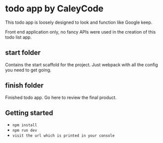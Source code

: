 # todo app by CaleyCode

This todo app is loosely designed to look and function like Google keep.

Front end application only, no fancy APIs were used in the creation of this todo list app.

## start folder
Contains the start scaffold for the project. Just webpack with all the config you need to get going.

## finish folder
Finished todo app. Go here to review the final product.

## Getting started

- `npm install`
- `npm run dev`
- `visit the url which is printed in your console`
